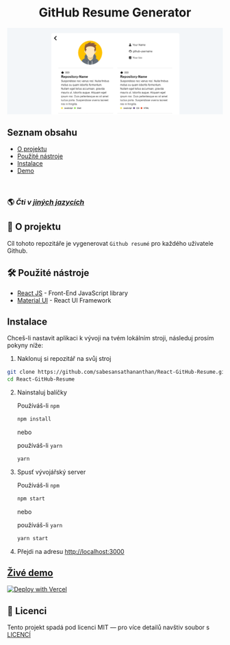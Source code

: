 <h1 align='center'>GitHub Resume Generator</h1>

<img alt="React GitHub Resume" src="../src/assets/readme/screenshot.png"  align='center'/>

## Seznam obsahu

- [O projektu](#about)
- [Použité nástroje](#built-with)
- [Instalace](#installation)
- [Demo](#live-demo)

<br>

### 🌎 _Čti v [jiných jazycích](./Translations.md)_

<h2 id='about'>🤔 O projektu</h2>

Cíl tohoto repozitáře je vygenerovat `Github resumé` pro každého uživatele Github.

<h2 id='built-with'>🛠️ Použité nástroje</h2>

- [React JS](https://reactjs.org/) - Front-End JavaScript library
- [Material UI](https://material-ui.com/) - React UI Framework

<h2 id='installation'>Instalace</h2>

Chceš-li nastavit aplikaci k vývoji na tvém lokálním stroji, následuj prosím pokyny níže:

1. Naklonuj si repozitář na svůj stroj

```bash
git clone https://github.com/sabesansathananthan/React-GitHub-Resume.git
cd React-GitHub-Resume
```

2. Nainstaluj balíčky

   Používáš-li `npm`

   ```bash
   npm install
   ```

   nebo

   používáš-li `yarn`

   ```bash
   yarn
   ```

3. Spusť vývojářský server

   Používáš-li `npm`

   ```bash
   npm start
   ```

   nebo

   používáš-li `yarn`

   ```bash
   yarn start
   ```

4. Přejdi na adresu <http://localhost:3000>

<h2 id='live-demo'><a href="https://react-github-resume.vercel.app/">Živé demo</a></h2>

[![Deploy with Vercel](https://vercel.com/button)](https://vercel.com/new/git/external?repository-url=https://github.com/sabesansathananthan/React-GitHub-Resume)

## 📄 Licenci

Tento projekt spadá pod licenci MIT — pro více detailů navštiv soubor s [LICENCÍ](../LICENSE)
